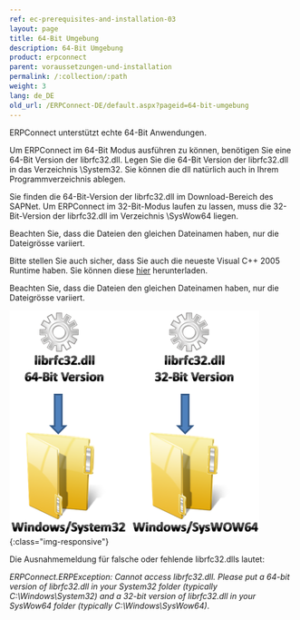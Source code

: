 ```yaml
---
ref: ec-prerequisites-and-installation-03
layout: page
title: 64-Bit Umgebung
description: 64-Bit Umgebung
product: erpconnect
parent: voraussetzungen-und-installation
permalink: /:collection/:path
weight: 3
lang: de_DE
old_url: /ERPConnect-DE/default.aspx?pageid=64-bit-umgebung
---
```


ERPConnect unterstützt echte 64-Bit Anwendungen.

Um ERPConnect im 64-Bit Modus ausführen zu können, benötigen Sie eine 64-Bit Version der librfc32.dll. Legen Sie die 64-Bit Version der librfc32.dll in das Verzeichnis \System32. Sie können die dll natürlich auch in Ihrem Programmverzeichnis ablegen.

Sie finden die 64-Bit-Version der librfc32.dll im Download-Bereich des SAPNet. Um ERPConnect  im 32-Bit-Modus laufen zu lassen, muss die 32-Bit-Version der librfc32.dll im Verzeichnis \SysWow64 liegen.

Beachten Sie, dass die Dateien den gleichen Dateinamen haben, nur die Dateigrösse variiert.

Bitte stellen Sie auch sicher, dass Sie auch die neueste Visual C++ 2005 Runtime haben. Sie können diese [hier](http://www.microsoft.com/downloads/en/details.aspx?FamilyID=766a6af7-ec73-40ff-b072-9112bab119c2) herunterladen.

Beachten Sie, dass die Dateien den gleichen Dateinamen haben, nur die Dateigrösse variiert.

![librfc32dll](/img/content/librfc32dll.png){:class="img-responsive"}

Die Ausnahmemeldung für falsche oder fehlende librfc32.dlls lautet:

*ERPConnect.ERPException: Cannot access librfc32.dll. Please put a 64-bit version of librfc32.dll in your System32 folder (typically C:\Windows\System32) and a 32-bit version of librfc32.dll in your SysWow64 folder (typically C:\Windows\SysWow64)*.